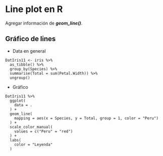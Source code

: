 # Line plot en R

Agregar información de ***geom_line()***.

## Gráfico de lines

- Data en general

``` 
DatIris11 <- iris %>%
  as_tibble() %>% 
  group_by(Species) %>% 
  summarise(Total = sum(Petal.Width)) %>% 
  ungroup()
```


- Gráfico

``` 
DatIris11 %>% 
  ggplot(
    data = .
  ) +
  geom_line(
    mapping = aes(x = Species, y = Total, group = 1, color = "Peru")
  ) +
  scale_color_manual(
    values = c("Peru" = "red")
  ) +
  labs(
    color = "Leyenda"
  )
```



